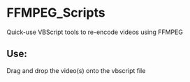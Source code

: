 # FFMPEG_Scripts
Quick-use VBScript tools to re-encode videos using FFMPEG

## Use:
Drag and drop the video(s) onto the vbscript file
